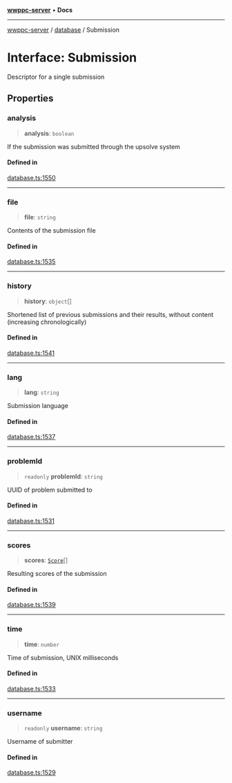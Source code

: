 [**wwppc-server**](../../README.md) • **Docs**

***

[wwppc-server](../../modules.md) / [database](../README.md) / Submission

# Interface: Submission

Descriptor for a single submission

## Properties

### analysis

> **analysis**: `boolean`

If the submission was submitted through the upsolve system

#### Defined in

[database.ts:1550](https://github.com/WWPPC/WWPPC-server/blob/96bcc74e00ec496e35202c4bddfc3a060fa4a556/src/database.ts#L1550)

***

### file

> **file**: `string`

Contents of the submission file

#### Defined in

[database.ts:1535](https://github.com/WWPPC/WWPPC-server/blob/96bcc74e00ec496e35202c4bddfc3a060fa4a556/src/database.ts#L1535)

***

### history

> **history**: `object`[]

Shortened list of previous submissions and their results, without content (increasing chronologically)

#### Defined in

[database.ts:1541](https://github.com/WWPPC/WWPPC-server/blob/96bcc74e00ec496e35202c4bddfc3a060fa4a556/src/database.ts#L1541)

***

### lang

> **lang**: `string`

Submission language

#### Defined in

[database.ts:1537](https://github.com/WWPPC/WWPPC-server/blob/96bcc74e00ec496e35202c4bddfc3a060fa4a556/src/database.ts#L1537)

***

### problemId

> `readonly` **problemId**: `string`

UUID of problem submitted to

#### Defined in

[database.ts:1531](https://github.com/WWPPC/WWPPC-server/blob/96bcc74e00ec496e35202c4bddfc3a060fa4a556/src/database.ts#L1531)

***

### scores

> **scores**: [`Score`](Score.md)[]

Resulting scores of the submission

#### Defined in

[database.ts:1539](https://github.com/WWPPC/WWPPC-server/blob/96bcc74e00ec496e35202c4bddfc3a060fa4a556/src/database.ts#L1539)

***

### time

> **time**: `number`

Time of submission, UNIX milliseconds

#### Defined in

[database.ts:1533](https://github.com/WWPPC/WWPPC-server/blob/96bcc74e00ec496e35202c4bddfc3a060fa4a556/src/database.ts#L1533)

***

### username

> `readonly` **username**: `string`

Username of submitter

#### Defined in

[database.ts:1529](https://github.com/WWPPC/WWPPC-server/blob/96bcc74e00ec496e35202c4bddfc3a060fa4a556/src/database.ts#L1529)
